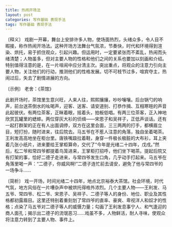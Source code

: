 ```yaml
---
title: 热闹开场法
layout: post
categories: 写作基础 表现手法
tags: 写作基础 表现手法
---
```


〔释义〕 戏剧一开幕，舞台上安排许多人物，使场面热烈，头绪众多，令人目不暇接，称作热闹开场法。这种开场方法舞台气氛浓，节奏快，时代和环境得到渲染、烘托，易于抓住观众，引起兴趣。但运用时，一定要紧张而不紊乱，热闹而头绪清楚；人物虽多，但对主要人物的性格和他们之间的关系也要加以刻画和介绍。特别值得注意的是，在一片喧闹中应分清主次。突出重点，将观众的注意力引向主要人物，关注他们的行动，推测他们的性格发展。切不可枝节过多，喧宾夺主，热闹过后，失去了剧情进展的方向。

〔示例〕 老舍：《茶馆》

此剧开场时，茶馆里生意兴旺，人来人往，熙熙攘攘，吵吵嚷嚷。后台锅勺的响声，前台送茶倒水的吆喝声，迎客、送客、请安道别、打恭作揖、互相寒暄的声音此起彼伏。有两位茶客，正眯着眼，摇着头，拍板低唱。有两三位茶客，正入神地欣赏瓦罐里的蟋蟀。两位穿灰大衫的侦缉——宋恩子和吴祥子，正低声谈话。还有一起打群架的正在有人出面调停，双方在这里会面，三三两两的打手，都横眉立目，短打扮，随时进来，往后院去。马五爷在不惹人注意的角落，独自坐着喝茶。王利发高高地坐在柜台里。唐铁嘴趿拉着鞋，身穿一件极长极脏的大布衫，耳上夹着几张小纸片，进来要给王掌柜算命，交代了“今年是光绪二十四年，戊戌。”然后，松二爷和常四爷都提着鸟笼进来，王掌柜打招呼，他们坐下喝茶。提起后院又有打架的事，恰好二德子走进来，与常四爷发生口角，几乎动手打起来。马五爷在角落里喝一声：“二德子，你威风啊!”二德子连忙前去请安，避免了他与常四爷的一场争斗……

〔简析〕 戏一开场，时间光绪二十四年，地点北京裕泰大茶馆。社会环境，时代气氛，地方风俗在一片嘈杂声中被烘托得格外浓烈。几个主要人物——王利发、马五爷、常四爷、松二爷、宋恩子、吴祥子、二德子等人的身份、地位、职业及其性格都初露眉目。这里还特别着重刻划了常四爷的直率、豪爽、卑视洋人和奴才的性格；点染了马五爷对二德子等人的威慑力量；勾画了王利发息事宁人、和气逢迎的商人面孔；揭示出二德子的流氓恶习……戏虽不多，人物鲜活，耐人寻味，使观众将注意力转到了主要人物、事件上。 